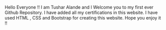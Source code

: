 Hello Everyone !!
I am Tushar Alande and I Welcome you to my first ever Github Repository. I have added all my certifications in this website.
I have used HTML , CSS and Bootstrap for creating this website.
Hope you enjoy it !!

